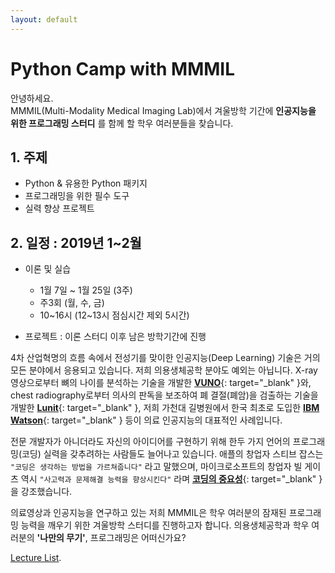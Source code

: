 ```yaml
---
layout: default
---
```


# Python Camp with MMMIL

안녕하세요.  
MMMIL(Multi-Modality Medical Imaging Lab)에서 겨울방학 기간에 **인공지능을 위한 프로그래밍 스터디** 를 함께 할 학우 여러분들을 찾습니다.

## 1. 주제
   - Python & 유용한 Python 패키지
   - 프로그래밍을 위한 필수 도구
   - 실력 향상 프로젝트

## 2. 일정 : 2019년 1~2월
   - 이론 및 실습
     - 1월 7일 ~ 1월 25일 (3주) 
     - 주3회 (월, 수, 금)
     - 10~16시 (12~13시 점심시간 제외 5시간)
       
   - 프로젝트 : 이론 스터디 이후 남은 방학기간에 진행


4차 산업혁명의 흐름 속에서 전성기를 맞이한 인공지능(Deep Learning) 기술은 거의 모든 분야에서 응용되고 있습니다. 저희 의용생체공학 분야도 예외는 아닙니다. X-ray 영상으로부터 뼈의 나이를 분석하는 기술을 개발한 [**VUNO**](https://www.vuno.co/){: target="_blank" }와, chest radiography로부터 의사의 판독을 보조하여 폐 결절(폐암)을 검출하는 기술을 개발한 [**Lunit**](https://lunit.io/){: target="_blank" }, 저희 가천대 길병원에서 한국 최초로 도입한 [**IBM Watson**](https://www.ibm.com/watson/){: target="_blank" } 등이 의료 인공지능의 대표적인 사례입니다.  

전문 개발자가 아니더라도 자신의 아이디어를 구현하기 위해 한두 가지 언어의 프로그래밍(코딩) 실력을 갖추려하는 사람들도 늘어나고 있습니다. 애플의 창업자 스티브 잡스는  `"코딩은 생각하는 방법을 가르쳐줍니다"` 라고 말했으며, 마이크로소프트의 창업자 빌 게이츠 역시 `"사고력과 문제해결 능력을 향상시킨다"` 라며 [**코딩의 중요성**](https://blog.naver.com/moeblog/221259634838){: target="_blank" }을 강조했습니다.  

의료영상과 인공지능을 연구하고 있는 저희 MMMIL은 학우 여러분의 잠재된 프로그래밍 능력을 깨우기 위한 겨울방학 스터디를 진행하고자 합니다. 의용생체공학과 학우 여러분의 **'나만의 무기'**, 프로그래밍은 어떠신가요?


[Lecture List](/python_camp/lecturelist.md).